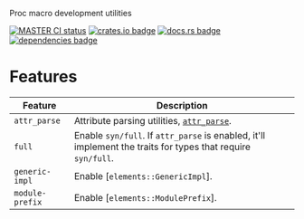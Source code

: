 <!-- cargo-rdme start -->

Proc macro development utilities

[![MASTER CI status](https://github.com/Alorel/macroific-rs/actions/workflows/ci.yml/badge.svg)](https://github.com/Alorel/macroific-rs/actions/workflows/ci.yml?query=branch%3Amaster)
[![crates.io badge](https://img.shields.io/crates/v/macroific)](https://crates.io/crates/macroific)
[![docs.rs badge](https://img.shields.io/docsrs/macroific?label=docs.rs)](https://docs.rs/macroific)
[![dependencies badge](https://img.shields.io/librariesio/release/cargo/macroific)](https://libraries.io/cargo/macroific)

# Features

| Feature | Description |
| ------- | ----------- |
| `attr_parse` | Attribute parsing utilities, [`attr_parse`](https://docs.rs/macroific/latest/macroific/attr_parse/). |
| `full` | Enable `syn/full`. If `attr_parse` is enabled, it'll implement the traits for types that require `syn/full`. |
| `generic-impl` | Enable [`elements::GenericImpl`]. |
| `module-prefix` | Enable [`elements::ModulePrefix`]. |

<!-- cargo-rdme end -->
